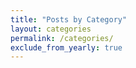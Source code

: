 ```yaml
---
title: "Posts by Category"
layout: categories
permalink: /categories/
exclude_from_yearly: true
---
```

